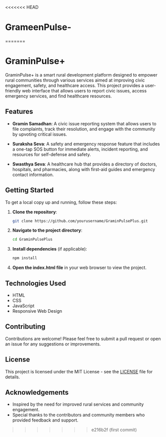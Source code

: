 <<<<<<< HEAD
# GrameenPulse-
=======
# GraminPulse+

GraminPulse+ is a smart rural development platform designed to empower rural communities through various services aimed at improving civic engagement, safety, and healthcare access. This project provides a user-friendly web interface that allows users to report civic issues, access emergency services, and find healthcare resources.

## Features

- **Gramin Samadhan**: A civic issue reporting system that allows users to file complaints, track their resolution, and engage with the community by upvoting critical issues.
  
- **Suraksha Seva**: A safety and emergency response feature that includes a one-tap SOS button for immediate alerts, incident reporting, and resources for self-defense and safety.

- **Swasthya Seva**: A healthcare hub that provides a directory of doctors, hospitals, and pharmacies, along with first-aid guides and emergency contact information.

## Getting Started

To get a local copy up and running, follow these steps:

1. **Clone the repository**:
   ```bash
   git clone https://github.com/yourusername/GraminPulsePlus.git
   ```

2. **Navigate to the project directory**:
   ```bash
   cd GraminPulsePlus
   ```

3. **Install dependencies** (if applicable):
   ```bash
   npm install
   ```

4. **Open the index.html file** in your web browser to view the project.

## Technologies Used

- HTML
- CSS
- JavaScript
- Responsive Web Design

## Contributing

Contributions are welcome! Please feel free to submit a pull request or open an issue for any suggestions or improvements.

## License

This project is licensed under the MIT License - see the [LICENSE](LICENSE) file for details.

## Acknowledgements

- Inspired by the need for improved rural services and community engagement.
- Special thanks to the contributors and community members who provided feedback and support.
>>>>>>> e216b2f (first commit)
